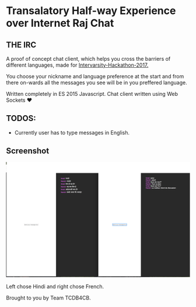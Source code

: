# Transalatory Half-way Experience over Internet Raj Chat
## THE IRC

A proof of concept chat client, which helps you cross the barriers of different languages, made for [Intervarsity-Hackathon-2017.](https://www.facebook.com/events/765152773640478/)

You choose your nickname and language preference at the start and from there on-wards all the messages you see will be in you preffered language.

Written completely in ES 2015 Javascript.
Chat client written using Web Sockets :heart:

## TODOS:
* Currently user has to type messages in English.

## Screenshot
![Screenshot of two panes of hindi and french](./screenshots/screenshot.png)

Left chose Hindi and right chose French.

Brought to you by Team TCDB4CB.
